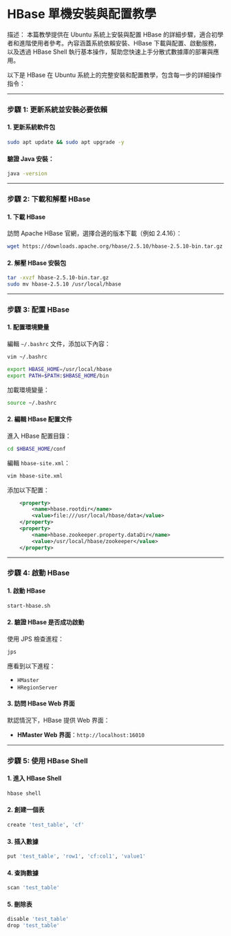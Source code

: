 
# **HBase 單機安裝與配置教學**
描述：
本篇教學提供在 Ubuntu 系統上安裝與配置 HBase 的詳細步驟，適合初學者和進階使用者參考。內容涵蓋系統依賴安裝、HBase 下載與配置、啟動服務，以及透過 HBase Shell 執行基本操作，幫助您快速上手分散式數據庫的部署與應用。

以下是 HBase 在 Ubuntu 系統上的完整安裝和配置教學，包含每一步的詳細操作指令：

---

### **步驟 1: 更新系統並安裝必要依賴**

#### **1. 更新系統軟件包**
```bash
sudo apt update && sudo apt upgrade -y
```

#### **驗證 Java 安裝：**
```bash
java -version
```

---

### **步驟 2: 下載和解壓 HBase**

#### **1. 下載 HBase**
訪問 Apache HBase 官網，選擇合適的版本下載（例如 2.4.16）：
```bash
wget https://downloads.apache.org/hbase/2.5.10/hbase-2.5.10-bin.tar.gz
```

#### **2. 解壓 HBase 安裝包**
```bash
tar -xvzf hbase-2.5.10-bin.tar.gz
sudo mv hbase-2.5.10 /usr/local/hbase
```

---

### **步驟 3: 配置 HBase**

#### **1. 配置環境變量**
編輯 `~/.bashrc` 文件，添加以下內容：
```bash
vim ~/.bashrc
```
```bash
export HBASE_HOME=/usr/local/hbase
export PATH=$PATH:$HBASE_HOME/bin
```

加載環境變量：
```bash
source ~/.bashrc
```

#### **2. 編輯 HBase 配置文件**
進入 HBase 配置目錄：
```bash
cd $HBASE_HOME/conf
```

編輯 `hbase-site.xml`：
```bash
vim hbase-site.xml
```

添加以下配置：
```xml
    <property>
        <name>hbase.rootdir</name>
        <value>file:///usr/local/hbase/data</value>
    </property>
    <property>
        <name>hbase.zookeeper.property.dataDir</name>
        <value>/usr/local/hbase/zookeeper</value>
    </property>
```

---

### **步驟 4: 啟動 HBase**

#### **1. 啟動 HBase**
```bash
start-hbase.sh
```

#### **2. 驗證 HBase 是否成功啟動**
使用 JPS 檢查進程：
```bash
jps
```

應看到以下進程：
- `HMaster`
- `HRegionServer`

#### **3. 訪問 HBase Web 界面**
默認情況下，HBase 提供 Web 界面：
- **HMaster Web 界面**：`http://localhost:16010`

---

### **步驟 5: 使用 HBase Shell**

#### **1. 進入 HBase Shell**
```bash
hbase shell
```

#### **2. 創建一個表**
```bash
create 'test_table', 'cf'
```

#### **3. 插入數據**
```bash
put 'test_table', 'row1', 'cf:col1', 'value1'
```

#### **4. 查詢數據**
```bash
scan 'test_table'
```

#### **5. 刪除表**
```bash
disable 'test_table'
drop 'test_table'
```